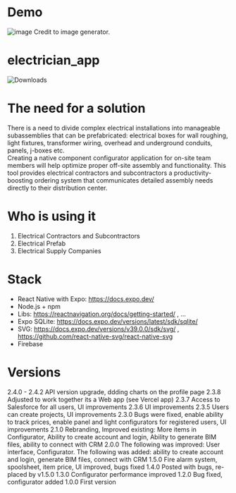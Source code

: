 # Demo

![image](https://user-images.githubusercontent.com/43278778/177060274-b92f3a77-b74c-4a68-95e9-c86025d2e8ca.png)
Credit to image generator.

# electrician_app

![Downloads](https://img.shields.io/badge/electrician-react_native-orange.svg)

# The need for a solution
There is a need to divide complex electrical installations into manageable subassemblies that can be prefabricated: electrical boxes for wall roughing, light fixtures, transformer wiring, overhead and underground conduits, panels, j-boxes etc. <br />
Creating a native component configurator application for on-site team members will help optimize proper off-site assembly and functionality. This tool provides electrical contractors and subcontractors a productivity-boosting ordering system that communicates detailed assembly needs directly to their distribution center.

# Who is using it
1. Electrical Contractors and Subcontractors
2. Electrical Prefab
3. Electrical Supply Companies

# Stack
- React Native with Expo: https://docs.expo.dev/
- Node.js + npm 
- Libs: https://reactnavigation.org/docs/getting-started/ , ...
- Expo SQLite: https://docs.expo.dev/versions/latest/sdk/sqlite/
- SVG: https://docs.expo.dev/versions/v39.0.0/sdk/svg/ , https://github.com/react-native-svg/react-native-svg
- Firebase

# Versions
2.4.0 - 2.4.2 API version upgrade, ddding charts on the profile page
2.3.8 Adjusted to work together its a Web app (see Vercel app)
2.3.7 Access to Salesforce for all users, UI improvements
2.3.6 UI improvements
2.3.5 Users can create projects, UI improvements
2.3.0 Bugs were fixed, enable ability to track prices, enable panel and light configurators for registered users, UI improvements
2.1.0 Rebranding, Improved existing: More items in Configurator, Ability to create account and login, Ability to generate BIM files, ability to connect with CRM
2.0.0 The following was improved: User interface, Configurator. The following was added: ability to create account and login, generate BIM files, connect with CRM
1.5.0 Fire alarm system, spoolsheet, item price, UI improved, bugs fixed
1.4.0 Posted with bugs, re-placed by v1.5.0
1.3.0 Configurator performance improved
1.2.0 Bug fixed, configurator added
1.0.0 First version
